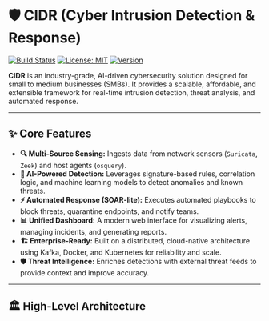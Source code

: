 # 🛡️ CIDR (Cyber Intrusion Detection & Response)

[![Build Status](https://img.shields.io/badge/build-passing-brightgreen)](https://github.com)
[![License: MIT](https://img.shields.io/badge/License-MIT-blue.svg)](https://opensource.org/licenses/MIT)
[![Version](https://img.shields.io/badge/version-0.1.0-blue)](https://github.com)

**CIDR** is an industry-grade, AI-driven cybersecurity solution designed for small to medium businesses (SMBs). It provides a scalable, affordable, and extensible framework for real-time intrusion detection, threat analysis, and automated response.

---

## ✨ Core Features

*   **🔍 Multi-Source Sensing:** Ingests data from network sensors (`Suricata`, `Zeek`) and host agents (`osquery`).
*   **🤖 AI-Powered Detection:** Leverages signature-based rules, correlation logic, and machine learning models to detect anomalies and known threats.
*   **⚡ Automated Response (SOAR-lite):** Executes automated playbooks to block threats, quarantine endpoints, and notify teams.
*   **📊 Unified Dashboard:** A modern web interface for visualizing alerts, managing incidents, and generating reports.
*   **🏗️ Enterprise-Ready:** Built on a distributed, cloud-native architecture using Kafka, Docker, and Kubernetes for reliability and scale.
*   **🛡️ Threat Intelligence:** Enriches detections with external threat feeds to provide context and improve accuracy.

---

## 🏛️ High-Level Architecture
